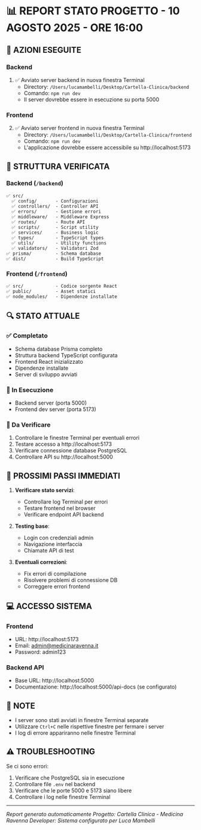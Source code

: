 # 📊 REPORT STATO PROGETTO - 10 AGOSTO 2025 - ORE 16:00

## 🚀 AZIONI ESEGUITE

### Backend
1. ✅ Avviato server backend in nuova finestra Terminal
   - Directory: `/Users/lucamambelli/Desktop/Cartella-Clinica/backend`
   - Comando: `npm run dev`
   - Il server dovrebbe essere in esecuzione su porta 5000

### Frontend  
2. ✅ Avviato server frontend in nuova finestra Terminal
   - Directory: `/Users/lucamambelli/Desktop/Cartella-Clinica/frontend`
   - Comando: `npm run dev`
   - L'applicazione dovrebbe essere accessibile su http://localhost:5173

## 📁 STRUTTURA VERIFICATA

### Backend (`/backend`)
```
✅ src/
  ✅ config/       - Configurazioni
  ✅ controllers/  - Controller API
  ✅ errors/       - Gestione errori
  ✅ middleware/   - Middleware Express
  ✅ routes/       - Route API
  ✅ scripts/      - Script utility
  ✅ services/     - Business logic
  ✅ types/        - TypeScript types
  ✅ utils/        - Utility functions
  ✅ validators/   - Validatori Zod
✅ prisma/         - Schema database
✅ dist/           - Build TypeScript
```

### Frontend (`/frontend`)
```
✅ src/            - Codice sorgente React
✅ public/         - Asset statici
✅ node_modules/   - Dipendenze installate
```

## 🔍 STATO ATTUALE

### ✅ Completato
- Schema database Prisma completo
- Struttura backend TypeScript configurata
- Frontend React inizializzato
- Dipendenze installate
- Server di sviluppo avviati

### 🚧 In Esecuzione
- Backend server (porta 5000)
- Frontend dev server (porta 5173)

### 📝 Da Verificare
1. Controllare le finestre Terminal per eventuali errori
2. Testare accesso a http://localhost:5173
3. Verificare connessione database PostgreSQL
4. Controllare API su http://localhost:5000

## 🎯 PROSSIMI PASSI IMMEDIATI

1. **Verificare stato servizi**:
   - Controllare log Terminal per errori
   - Testare frontend nel browser
   - Verificare endpoint API backend

2. **Testing base**:
   - Login con credenziali admin
   - Navigazione interfaccia
   - Chiamate API di test

3. **Eventuali correzioni**:
   - Fix errori di compilazione
   - Risolvere problemi di connessione DB
   - Correggere errori frontend

## 💻 ACCESSO SISTEMA

### Frontend
- URL: http://localhost:5173
- Email: admin@medicinaravenna.it  
- Password: admin123

### Backend API
- Base URL: http://localhost:5000
- Documentazione: http://localhost:5000/api-docs (se configurato)

## 📌 NOTE

- I server sono stati avviati in finestre Terminal separate
- Utilizzare `Ctrl+C` nelle rispettive finestre per fermare i server
- I log di errore appariranno nelle finestre Terminal

## ⚠️ TROUBLESHOOTING

Se ci sono errori:
1. Verificare che PostgreSQL sia in esecuzione
2. Controllare file `.env` nel backend
3. Verificare che le porte 5000 e 5173 siano libere
4. Controllare i log nelle finestre Terminal

---

*Report generato automaticamente*
*Progetto: Cartella Clinica - Medicina Ravenna*
*Developer: Sistema configurato per Luca Mambelli*
